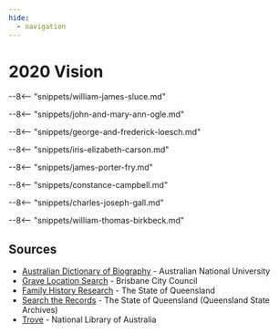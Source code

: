 ```yaml
---
hide:
  - navigation
---
```


# 2020 Vision 


<!-- 

???+ directions "Directions" 

    Starting point
    Walking directions to first headstone... is the grave of...
    
    ![](../assets/404.png){ width="15%" }

-->

--8<-- "snippets/william-james-sluce.md"

<!-- 

??? directions "Directions" 

    
    Walking directions to next headstone... is the grave of...
    
    ![](../assets/404.png){ width="15%" }
    
-->

--8<-- "snippets/john-and-mary-ann-ogle.md"

--8<-- "snippets/george-and-frederick-loesch.md"

--8<-- "snippets/iris-elizabeth-carson.md"

--8<-- "snippets/james-porter-fry.md"

--8<-- "snippets/constance-campbell.md"

--8<-- "snippets/charles-joseph-gall.md"

--8<-- "snippets/william-thomas-birkbeck.md"


## Sources

- [Australian Dictionary of Biography](https://adb.anu.edu.au) - Australian National University
- [Grave Location Search](https://graves.brisbane.qld.gov.au) - Brisbane City Council
- [Family History Research](https://www.familyhistory.bdm.qld.gov.au) - The State of Queensland
- [Search the Records](https://www.qld.gov.au/recreation/arts/heritage/archives/search-the-records) - The State of Queensland (Queensland State Archives)
- [Trove](https://trove.nla.gov.au) - National Library of Australia

<div class="noprint" markdown="1">

<!--
## Brochure

**[Download this walk](../assets/guides/2020-vision.pdf)** - designed to be printed and folded in half to make an A5 brochure.

</div>
-->
